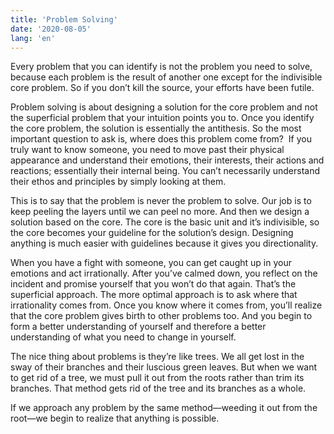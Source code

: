 ```yaml
---
title: 'Problem Solving'
date: '2020-08-05'
lang: 'en'
---
```


Every problem that you can identify is not the problem you need to solve, because each problem is the result of another one except for the indivisible core problem. So if you don’t kill the source, your efforts have been futile.

Problem solving is about designing a solution for the core problem and not the superficial problem that your intuition points you to. Once you identify the core problem, the solution is essentially the antithesis. So the most important question to ask is, where does this problem come from?  If you truly want to know someone, you need to move past their physical appearance and understand their emotions, their interests, their actions and reactions; essentially their internal being. You can’t necessarily understand their ethos and principles by simply looking at them.

This is to say that the problem is never the problem to solve. Our job is to keep peeling the layers until we can peel no more. And then we design a solution based on the core. The core is the basic unit and it’s indivisible, so the core becomes your guideline for the solution’s design. Designing anything is much easier with guidelines because it gives you directionality.

When you have a fight with someone, you can get caught up in your emotions and act irrationally. After you’ve calmed down, you reflect on the incident and promise yourself that you won’t do that again. That’s the superficial approach. The more optimal approach is to ask where that irrationality comes from. Once you know where it comes from, you’ll realize that the core problem gives birth to other problems too. And you begin to form a better understanding of yourself and therefore a better understanding of what you need to change in yourself.

The nice thing about problems is they’re like trees. We all get lost in the sway of their branches and their luscious green leaves. But when we want to get rid of a tree, we must pull it out from the roots rather than trim its branches. That method gets rid of the tree and its branches as a whole.

If we approach any problem by the same method—weeding it out from the root—we begin to realize that anything is possible.